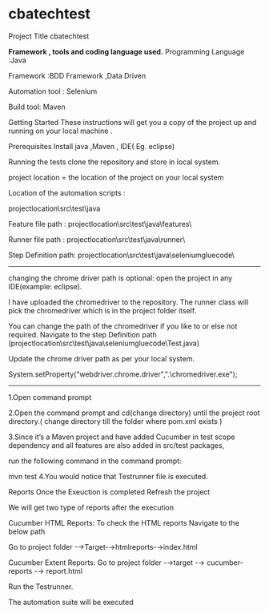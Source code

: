 # cbatechtest
Project Title
cbatechtest

**Framework , tools and coding language used.**
Programming Language :Java

Framework :BDD Framework ,Data Driven

Automation tool : Selenium

Build tool: Maven

Getting Started
These instructions will get you a copy of the project up and running on your local machine .

Prerequisites
Install java ,Maven , IDE( Eg. eclipse)

Running the tests
clone the repository and store in local system.

project location = the location of the project on your local system

Location of the automation scripts :

projectlocation\src\test\java

Feature file path : projectlocation\src\test\java\features\

Runner file path : projectlocation\src\test\java\runner\

Step Definition path: projectlocation\src\test\java\seleniumgluecode\

------------------------------------------------
changing the chrome driver path is optional:
open the project in any IDE(example: eclipse).

I have uploaded the chromedriver to the repository. The runner class will pick the chromedriver which is in the project folder itself.

You can change the path of the chromedriver if you like to or else not required. Navigate to the step Definition path (projectlocation\src\test\java\seleniumgluecode\Test.java)

Update the chrome driver path as per your local system.

System.setProperty("webdriver.chrome.driver",".\\chromedriver.exe");

------------------------------------------------
1.Open command prompt

2.Open the command prompt and cd(change directory) until the project root directory.( change directory till the folder where pom.xml exists )

3.Since it’s a Maven project and have added Cucumber in test scope dependency and all features are also added in src/test packages,

run the following command in the command prompt:

mvn test
4.You would notice that Testrunner file is executed.

Reports
Once the Exeuction is completed Refresh the project

We will get two type of reports after the execution

Cucumber HTML Reports:
To check the HTML reports Navigate to the below path

Go to project folder -→Target-→htmlreports-→index.html

Cucumber Extent Reports:
Go to project folder -→target -→ cucumber-reports -→ report.html



 Run the Testrunner.

The automation suite will be executed 
